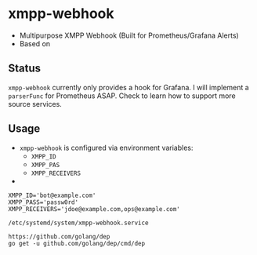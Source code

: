 # xmpp-webhook
- Multipurpose XMPP Webhook (Built for Prometheus/Grafana Alerts)
- Based on [](https://github.com/atomatt/go-xmpp)

## Status
`xmpp-webhook` currently only provides a hook for Grafana. I will implement a `parserFunc` for Prometheus ASAP. Check [](https://github.com/opthomas-prime/xmpp-webhook/blob/master/handler.go) to learn how to support more source services.

## Usage
- `xmpp-webhook` is configured via environment variables:
    - `XMPP_ID`
    - `XMPP_PAS`
    - `XMPP_RECEIVERS`
- 

```
XMPP_ID='bot@example.com'
XMPP_PASS='passw0rd'
XMPP_RECEIVERS='jdoe@example.com,ops@example.com'

/etc/systemd/system/xmpp-webhook.service

https://github.com/golang/dep
go get -u github.com/golang/dep/cmd/dep
```
